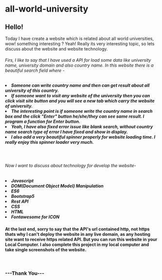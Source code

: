 # all-world-university

<h2>Hello!</h2>
<p>Today I have create a website which is related about all world universities, wow! something interesting ? Yeah!
        Really its very interesting topic, so lets discuss about the website and website technology.</p>
<h6>Firs, I like to say that I have used a API for load some data like university name, university domain and also
        country name. In this website there is a beautiful search field where -</h6>
<h5>
        <li>Someone can write country name and then can get result about all university of this country.</li>
        <li>If someone want to visit any website of the university then you can click visit site button and you will see
                a new tab which carry the website of university.</li>
        <li>The interesting point is if someone write the country name in search box and the click "Enter" button
                he/she/they can see same result. I program a function for Enter button.</li>
        <li>Yeah, I have also fixed error issue like blank search, without country name search type of error I have
                fixed and show in display.</li>
        <li>I also add a very beautiful spinner properly for website loading time. I really enjoy this spinner loader
                very much.</li>
</h5>
<br>
<h6>Now I want to discuss about technology for develop the website-</h6>
<h5>
        <li>Javascript</li>
        <li>DOM(Document Object Model) Manipulation</li>
        <li>ES6</li>
        <li>Bootstrap5</li>
        <li>Rest API</li>
        <li>CSS</li>
        <li>HTML</li>
        <li>Fontawesome for ICON</li>
</h5>
<h4>At the last end, sorry to say that the API's url contained http, not https thats why I can't deploy the website in
        any live
        domain, as any hosting site want to receive https related API. But you can run this website in your Local
        Computer. I also complete this project in my local computer and take single screenshots of the website.</h4>
<br>
<img src="https://ibb.co/PMNZMPT" alt="">
<br>
<h3>---Thank You---</h3>